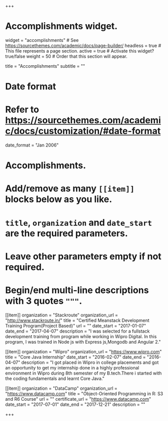 +++
# Accomplishments widget.
widget = "accomplishments"  # See https://sourcethemes.com/academic/docs/page-builder/
headless = true  # This file represents a page section.
active = true  # Activate this widget? true/false
weight = 50  # Order that this section will appear.

title = "Accomplish&shy;ments"
subtitle = ""

# Date format
#   Refer to https://sourcethemes.com/academic/docs/customization/#date-format
date_format = "Jan 2006"

# Accomplishments.
#   Add/remove as many `[[item]]` blocks below as you like.
#   `title`, `organization` and `date_start` are the required parameters.
#   Leave other parameters empty if not required.
#   Begin/end multi-line descriptions with 3 quotes `"""`.

[[item]]
  organization = "Stackroute"
  organization_url = "http://www.stackroute.in/"
  title = "Certified Meanstack Development Training Program(Project Based)"
  url = ""
  date_start = "2017-01-07"
  date_end = "2017-04-07"
  description = "I was selected for a fullstack development training from program while working in Wipro Digital. In this program, I was trained in Node js with Express js,Mongodb and Angular 2."

[[item]]
  organization = "Wipro"
  organization_url = "https://www.wipro.com"
  title = "Core Java Internship"
  date_start = "2016-02-07"
  date_end = "2016-04-07"
  description = "I got placed in Wipro in college placements and got an opportunity to get my internship done in a highly professional environment in Wipro during 8th semester of my B.tech.There i started with the coding fundamentals and learnt Core Java."
  
[[item]]
  organization = "DataCamp"
  organization_url = "https://www.datacamp.com"
  title = "Object-Oriented Programming in R: S3 and R6 Course"
  url = ""
  certificate_url = "https://www.datacamp.com"
  date_start = "2017-07-01"
  date_end = "2017-12-21"
  description = ""

+++
